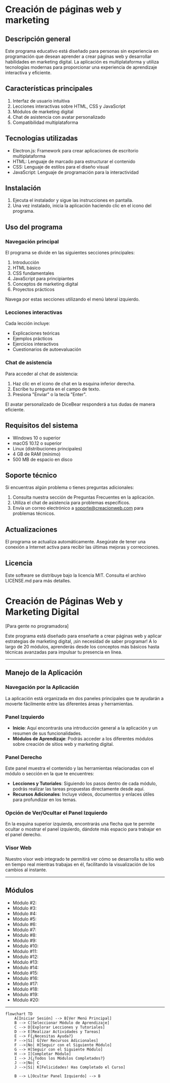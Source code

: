 # Creación de páginas web y marketing

## Descripción general

Este programa educativo está diseñado para personas sin experiencia en programación que desean aprender a crear páginas web y desarrollar habilidades en marketing digital. La aplicación es multiplataforma y utiliza tecnologías modernas para proporcionar una experiencia de aprendizaje interactiva y eficiente.

## Características principales

1. Interfaz de usuario intuitiva
2. Lecciones interactivas sobre HTML, CSS y JavaScript
3. Módulos de marketing digital
4. Chat de asistencia con avatar personalizado
5. Compatibilidad multiplataforma

## Tecnologías utilizadas

- Electron.js: Framework para crear aplicaciones de escritorio multiplataforma
- HTML: Lenguaje de marcado para estructurar el contenido
- CSS: Lenguaje de estilos para el diseño visual
- JavaScript: Lenguaje de programación para la interactividad

## Instalación

1. Ejecuta el instalador y sigue las instrucciones en pantalla.
2. Una vez instalado, inicia la aplicación haciendo clic en el icono del programa.

## Uso del programa

### Navegación principal

El programa se divide en las siguientes secciones principales:

1. Introducción
2. HTML básico
3. CSS fundamentales
4. JavaScript para principiantes
5. Conceptos de marketing digital
6. Proyectos prácticos

Navega por estas secciones utilizando el menú lateral izquierdo.

### Lecciones interactivas

Cada lección incluye:

- Explicaciones teóricas
- Ejemplos prácticos
- Ejercicios interactivos
- Cuestionarios de autoevaluación

### Chat de asistencia

Para acceder al chat de asistencia:

1. Haz clic en el icono de chat en la esquina inferior derecha.
2. Escribe tu pregunta en el campo de texto.
3. Presiona "Enviar" o la tecla "Enter".

El avatar personalizado de DiceBear responderá a tus dudas de manera eficiente.

## Requisitos del sistema

- Windows 10 o superior
- macOS 10.12 o superior
- Linux (distribuciones principales)
- 4 GB de RAM (mínimo)
- 500 MB de espacio en disco

## Soporte técnico

Si encuentras algún problema o tienes preguntas adicionales:

1. Consulta nuestra sección de Preguntas Frecuentes en la aplicación.
2. Utiliza el chat de asistencia para problemas específicos.
3. Envía un correo electrónico a soporte@creacionweb.com para problemas técnicos.

## Actualizaciones

El programa se actualiza automáticamente. Asegúrate de tener una conexión a Internet activa para recibir las últimas mejoras y correcciones.

## Licencia

Este software se distribuye bajo la licencia MIT. Consulta el archivo LICENSE.md para más detalles.

# Creación de Páginas Web y Marketing Digital
[Para gente no programadora]

Este programa está diseñado para enseñarte a crear páginas web y aplicar estrategias de marketing digital, ¡sin necesidad de saber programar! A lo largo de 20 módulos, aprenderás desde los conceptos más básicos hasta técnicas avanzadas para impulsar tu presencia en línea.

---

## Manejo de la Aplicación

### Navegación por la Aplicación

La aplicación está organizada en dos paneles principales que te ayudarán a moverte fácilmente entre las diferentes áreas y herramientas.

### Panel Izquierdo

- **Inicio**: Aquí encontrarás una introducción general a la aplicación y un resumen de sus funcionalidades.
- **Módulos de Aprendizaje**: Podrás acceder a los diferentes módulos sobre creación de sitios web y marketing digital.

### Panel Derecho

Este panel muestra el contenido y las herramientas relacionadas con el módulo o sección en la que te encuentres:

- **Lecciones y Tutoriales**: Siguiendo los pasos dentro de cada módulo, podrás realizar las tareas propuestas directamente desde aquí.
- **Recursos Adicionales**: Incluye videos, documentos y enlaces útiles para profundizar en los temas.

### Opción de Ver/Ocultar el Panel Izquierdo

En la esquina superior izquierda, encontrarás una flecha que te permite ocultar o mostrar el panel izquierdo, dándote más espacio para trabajar en el panel derecho.

### Visor Web

Nuestro visor web integrado te permitirá ver cómo se desarrolla tu sitio web en tiempo real mientras trabajas en él, facilitando la visualización de los cambios al instante.

---

## Módulos

- Módulo #2: 
- Módulo #3: 
- Módulo #4: 
- Módulo #5: 
- Módulo #6: 
- Módulo #7: 
- Módulo #8: 
- Módulo #9: 
- Módulo #10: 
- Módulo #11: 
- Módulo #12: 
- Módulo #13: 
- Módulo #14: 
- Módulo #15: 
- Módulo #16: 
- Módulo #17: 
- Módulo #18: 
- Módulo #19: 
- Módulo #20:

---

```mermaid
flowchart TD
    A[Iniciar Sesión] --> B[Ver Menú Principal]
    B --> C[Seleccionar Módulo de Aprendizaje]
    C --> D[Explorar Lecciones y Tutoriales]
    D --> E[Realizar Actividades y Tareas]
    E --> F{¿Necesitas Ayuda?}
    F -->|Sí| G[Ver Recursos Adicionales]
    F -->|No| H[Seguir con el Siguiente Módulo]
    G --> H[Seguir con el Siguiente Módulo]
    H --> I[Completar Módulo]
    I --> J{¿Todos los Módulos Completados?}
    J -->|No| C
    J -->|Sí| K[Felicidades! Has Completado el Curso]
    
    B --> L[Ocultar Panel Izquierdo] --> B
```